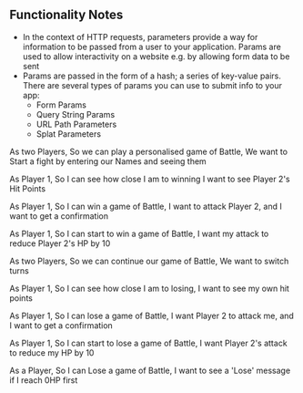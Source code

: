 ## Functionality Notes ##

* In the context of HTTP requests, parameters provide a way for information to be passed from a user to your application. Params are used to allow interactivity on a website e.g. by allowing form data to be sent
* Params are passed in the form of a hash; a series of key-value pairs. There are several types of params you can use to submit info to your app:
  - Form Params
  - Query String Params
  - URL Path Parameters
  - Splat Parameters








As two Players,
So we can play a personalised game of Battle,
We want to Start a fight by entering our Names and seeing them

As Player 1,
So I can see how close I am to winning
I want to see Player 2's Hit Points

As Player 1,
So I can win a game of Battle,
I want to attack Player 2, and I want to get a confirmation

As Player 1,
So I can start to win a game of Battle,
I want my attack to reduce Player 2's HP by 10

As two Players,
So we can continue our game of Battle,
We want to switch turns

As Player 1,
So I can see how close I am to losing,
I want to see my own hit points

As Player 1,
So I can lose a game of Battle,
I want Player 2 to attack me, and I want to get a confirmation

As Player 1,
So I can start to lose a game of Battle,
I want Player 2's attack to reduce my HP by 10

As a Player,
So I can Lose a game of Battle,
I want to see a 'Lose' message if I reach 0HP first